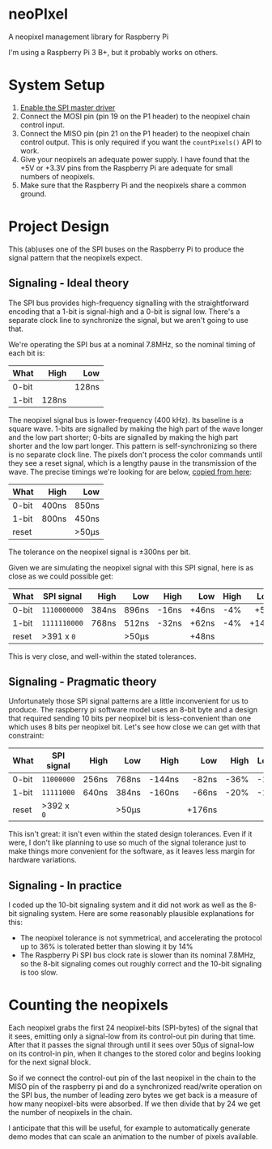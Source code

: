 # neoPIxel
A neopixel management library for Raspberry Pi

I'm using a Raspberry Pi 3 B+, but it probably works on others.

# System Setup

1. [Enable the SPI master driver](https://www.raspberrypi.org/documentation/hardware/raspberrypi/spi/README.md)
2. Connect the MOSI pin (pin 19 on the P1 header) to the neopixel chain control input.
3. Connect the MISO pin (pin 21 on the P1 header) to the neopixel chain control output. This is only required if you want the `countPixels()` API to work.
4. Give your neopixels an adequate power supply. I have found that the +5V or +3.3V pins from the Raspberry Pi are adequate for small numbers of neopixels.
5. Make sure that the Raspberry Pi and the neopixels share a common ground.

# Project Design

This (ab)uses one of the SPI buses on the Raspberry Pi to produce the signal
pattern that the neopixels expect.

## Signaling - Ideal theory

The SPI bus provides high-frequency signalling with the straightforward encoding
that a 1-bit is signal-high and a 0-bit is signal low. There's a separate clock
line to synchronize the signal, but we aren't going to use that.

We're operating the SPI bus at a nominal 7.8MHz, so the nominal timing of each
bit is:

| What  | High  | Low   |
| :---  |  ---: |  ---: |
| 0-bit |       | 128ns |
| 1-bit | 128ns |       |

The neopixel signal bus is lower-frequency (400 kHz). Its baseline is a square
wave. 1-bits are signalled by making the high part of the wave longer and the
low part shorter; 0-bits are signalled by making the high part shorter and the
low part longer. This pattern is self-synchronizing so there is no separate
clock line. The pixels don't process the color commands until they see a reset
signal, which is a lengthy pause in the transmission of the wave. The precise
timings we're looking for are below, [copied from here](https://cdn-learn.adafruit.com/downloads/pdf/adafruit-neopixel-uberguide.pdf):

| What  | High  | Low   |
| :---  |  ---: |  ---: |
| 0-bit | 400ns | 850ns |
| 1-bit | 800ns | 450ns |
| reset |       | >50µs |

The tolerance on the neopixel signal is ±300ns per bit.

Given we are simulating the neopixel signal with this SPI signal, here is as
close as we could possible get:

| What  | SPI signal   | High  | Low   | High   | Low   | High | Low  |
| :---  | ---          | ---:  |  ---: | ---:   | ---:  | ---: | ---: |
| 0-bit | `1110000000` | 384ns | 896ns | -16ns  | +46ns | -4%  | +5%  |
| 1-bit | `1111110000` | 768ns | 512ns | -32ns  | +62ns | -4%  | +14% |
| reset | >391 x `0`   |       | >50µs |        | +48ns |      |      |

This is very close, and well-within the stated tolerances.

## Signaling - Pragmatic theory

Unfortunately those SPI signal patterns are a little inconvenient for us to
produce. The raspberry pi software model uses an 8-bit byte and a design that
required sending 10 bits per neopixel bit is less-convenient than one which uses
8 bits per neopixel bit. Let's see how close we can get with that constraint:

| What  | SPI signal | High  | Low   | High   | Low    | High | Low v|
| :---  | ---        | ---:  |  ---: | ---:   | ---:   | ---: | ---: |
| 0-bit | `11000000` | 256ns | 768ns | -144ns | -82ns  | -36% | -10% |
| 1-bit | `11111000` | 640ns | 384ns | -160ns | -66ns  | -20% | -15% |
| reset | >392 x `0` |       | >50µs |        | +176ns |      |      |

This isn't great: it isn't even within the stated design tolerances. Even if it
were, I don't like planning to use so much of the signal tolerance just to make
things more convenient for the software, as it leaves less margin for hardware
variations.

## Signaling - In practice

I coded up the 10-bit signaling system and it did not work as well as the 8-bit
signaling system. Here are some reasonably plausible explanations for this:

* The neopixel tolerance is not symmetrical, and accelerating the protocol up to
  36% is tolerated better than slowing it by 14%
* The Raspberry Pi SPI bus clock rate is slower than its nominal 7.8MHz, so the
  8-bit signaling comes out roughly correct and the 10-bit signaling is too
  slow.

# Counting the neopixels

Each neopixel grabs the first 24 neopixel-bits (SPI-bytes) of the signal that it
sees, emitting only a signal-low from its control-out pin during that time.
After that it passes the signal through until it sees over 50µs of signal-low on
its control-in pin, when it changes to the stored color and begins looking for
the next signal block.

So if we connect the control-out pin of the last neopixel in the
chain to the MISO pin of the raspberry pi and do a synchronized read/write
operation on the SPI bus, the number of leading zero bytes we get back is a
measure of how many neopixel-bits were absorbed. If we then divide that by 24
we get the number of neopixels in the chain.

I anticipate that this will be useful, for example to automatically generate
demo modes that can scale an animation to the number of pixels available.
